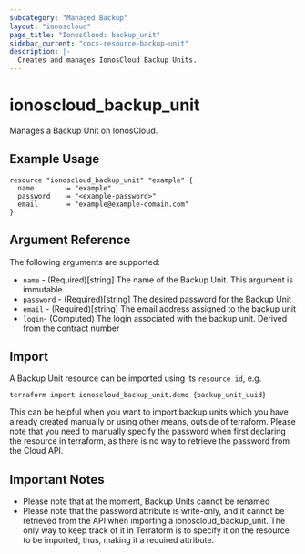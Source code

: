 ```yaml
---
subcategory: "Managed Backup"
layout: "ionoscloud"
page_title: "IonosCloud: backup_unit"
sidebar_current: "docs-resource-backup-unit"
description: |-
  Creates and manages IonosCloud Backup Units.
---
```


# ionoscloud_backup_unit

Manages a Backup Unit on IonosCloud.

## Example Usage

```hcl
resource "ionoscloud_backup_unit" "example" {
  name        = "example"
  password    = "<example-password>"
  email       = "example@example-domain.com"
}
```

## Argument Reference

The following arguments are supported:

- `name` - (Required)[string] The name of the Backup Unit. This argument is immutable.
- `password` - (Required)[string] The desired password for the Backup Unit
- `email` - (Required)[string] The email address assigned to the backup unit
- `login`- (Computed) The login associated with the backup unit. Derived from the contract number

## Import

A Backup Unit resource can be imported using its `resource id`, e.g.

```shell
terraform import ionoscloud_backup_unit.demo {backup_unit_uuid}
```

This can be helpful when you want to import backup units which you have already created manually or using other means, outside of terraform. Please note that you need to manually specify the password when first declaring the resource in terraform, as there is no way to retrieve the password from the Cloud API.

## Important Notes

- Please note that at the moment, Backup Units cannot be renamed
- Please note that the password attribute is write-only, and it cannot be retrieved from the API when importing a ionoscloud_backup_unit. The only way to keep track of it in Terraform is to specify it on the resource to be imported, thus, making it a required attribute.